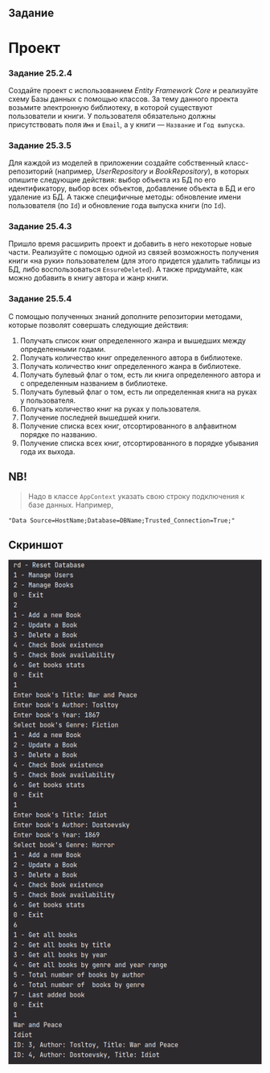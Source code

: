 ## Задание

# Проект

### Задание 25.2.4

Создайте проект с использованием _Entity Framework Core_ и реализуйте схему Базы данных с помощью классов. За тему данного проекта возьмите электронную библиотеку, в которой существуют пользователи и книги. У пользователя обязательно должны присутствовать поля `Имя` и `Email`, а у книги — `Название` и `Год выпуска`.

### Задание 25.3.5

Для каждой из моделей в приложении создайте собственный класс-репозиторий (например, _UserRepository_ и _BookRepository_), в которых опишите следующие действия: выбор объекта из БД по его идентификатору, выбор всех объектов, добавление объекта в БД и его удаление из БД. А также специфичные методы: обновление имени пользователя (по `Id`) и обновление года выпуска книги (по `Id`).

### Задание 25.4.3

Пришло время расширить проект и добавить в него некоторые новые части. Реализуйте с помощью одной из связей возможность получения книги «на руки» пользователем (для этого придется удалить таблицы из БД, либо воспользоваться `EnsureDeleted`). А также придумайте, как можно добавить в книгу автора и жанр книги.

### Задание 25.5.4

С помощью полученных знаний дополните репозитории методами, которые позволят совершать следующие действия:

1. Получать список книг определенного жанра и вышедших между определенными годами.
2. Получать количество книг определенного автора в библиотеке.
3. Получать количество книг определенного жанра в библиотеке.
4. Получать булевый флаг о том, есть ли книга определенного автора и с определенным названием в библиотеке.
5. Получать булевый флаг о том, есть ли определенная книга на руках у пользователя.
6. Получать количество книг на руках у пользователя.
7. Получение последней вышедшей книги.
8. Получение списка всех книг, отсортированного в алфавитном порядке по названию.
9. Получение списка всех книг, отсортированного в порядке убывания года их выхода.

## NB!

> Надо в классе `AppContext` указать свою строку подключения к базе данных. Например,

    "Data Source=HostName;Database=DBName;Trusted_Connection=True;"

## Скриншот

![Screenshot](pix/Mod25.png)
